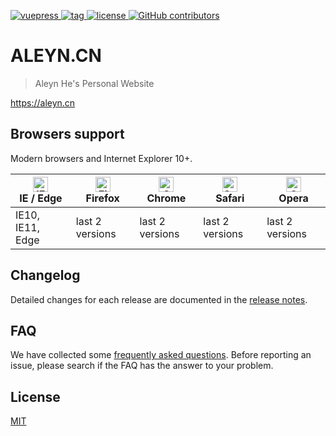 
<p align="left">
  <a href="https://github.com/vuejs/vuepress">
    <img src="https://img.shields.io/badge/vuepress-1.0.0-brightgreen.svg" alt="vuepress">
  </a>
  <a href="https://github.com/aleynjs/aleyn.cn">
    <img src="https://img.shields.io/badge/tag-1.0.0-orange.svg" alt="tag">
  </a>
  <a href="https://github.com/aleynjs/aleyn.cn/blob/dev/LICENSE">
    <img src="https://img.shields.io/github/license/aleynjs/aleyn.cn.svg" alt="license">
  </a>
  <a href="https://github.com/aleynjs/aleyn.cn">
    <img src="https://img.shields.io/github/contributors/aleynjs/aleyn.cn.svg" alt="GitHub contributors">
  </a>
</p>

# ALEYN.CN

> Aleyn He's Personal Website

https://aleyn.cn

## Browsers support

Modern browsers and Internet Explorer 10+.

| [<img src="https://raw.githubusercontent.com/alrra/browser-logos/master/src/edge/edge_48x48.png" alt="IE / Edge" width="24px" height="24px" />](https://github.com/aleynjs/aleyn.cn)</br>IE / Edge | [<img src="https://raw.githubusercontent.com/alrra/browser-logos/master/src/firefox/firefox_48x48.png" alt="Firefox" width="24px" height="24px" />](https://github.com/aleynjs/aleyn.cn)</br>Firefox | [<img src="https://raw.githubusercontent.com/alrra/browser-logos/master/src/chrome/chrome_48x48.png" alt="Chrome" width="24px" height="24px" />](https://github.com/aleynjs/aleyn.cn)</br>Chrome | [<img src="https://raw.githubusercontent.com/alrra/browser-logos/master/src/safari/safari_48x48.png" alt="Safari" width="24px" height="24px" />](https://github.com/aleynjs/aleyn.cn)</br>Safari | [<img src="https://raw.githubusercontent.com/alrra/browser-logos/master/src/opera/opera_48x48.png" alt="Opera" width="24px" height="24px" />](https://github.com/aleynjs/aleyn.cn)</br>Opera |
| --------- | --------- | --------- | --------- | --------- |
| IE10, IE11, Edge| last 2 versions| last 2 versions| last 2 versions| last 2 versions

## Changelog
Detailed changes for each release are documented in the [release notes](CHANGELOG.md).

## FAQ
We have collected some [frequently asked questions](FAQ.md). Before reporting an issue, please search if the FAQ has the answer to your problem.

## License

[MIT](LICENSE)